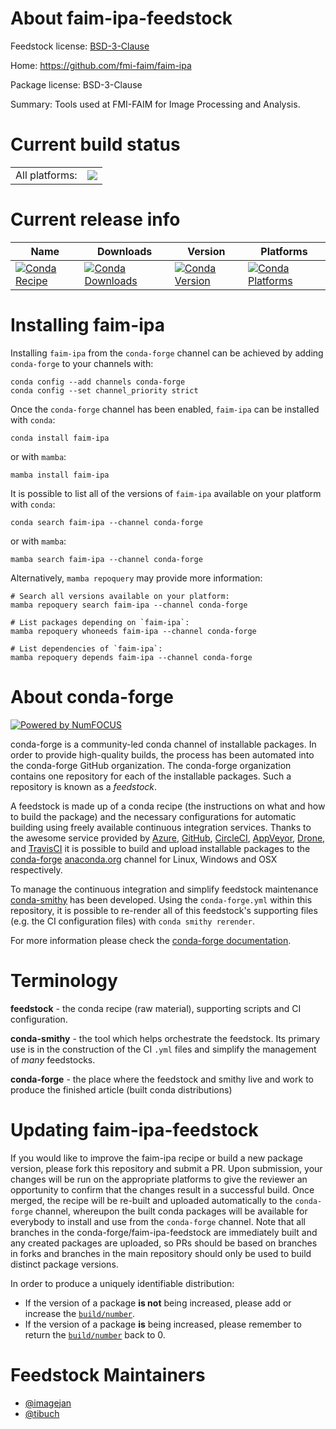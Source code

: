About faim-ipa-feedstock
========================

Feedstock license: [BSD-3-Clause](https://github.com/conda-forge/faim-ipa-feedstock/blob/main/LICENSE.txt)

Home: https://github.com/fmi-faim/faim-ipa

Package license: BSD-3-Clause

Summary: Tools used at FMI-FAIM for Image Processing and Analysis.

Current build status
====================


<table><tr><td>All platforms:</td>
    <td>
      <a href="https://dev.azure.com/conda-forge/feedstock-builds/_build/latest?definitionId=23096&branchName=main">
        <img src="https://dev.azure.com/conda-forge/feedstock-builds/_apis/build/status/faim-ipa-feedstock?branchName=main">
      </a>
    </td>
  </tr>
</table>

Current release info
====================

| Name | Downloads | Version | Platforms |
| --- | --- | --- | --- |
| [![Conda Recipe](https://img.shields.io/badge/recipe-faim--ipa-green.svg)](https://anaconda.org/conda-forge/faim-ipa) | [![Conda Downloads](https://img.shields.io/conda/dn/conda-forge/faim-ipa.svg)](https://anaconda.org/conda-forge/faim-ipa) | [![Conda Version](https://img.shields.io/conda/vn/conda-forge/faim-ipa.svg)](https://anaconda.org/conda-forge/faim-ipa) | [![Conda Platforms](https://img.shields.io/conda/pn/conda-forge/faim-ipa.svg)](https://anaconda.org/conda-forge/faim-ipa) |

Installing faim-ipa
===================

Installing `faim-ipa` from the `conda-forge` channel can be achieved by adding `conda-forge` to your channels with:

```
conda config --add channels conda-forge
conda config --set channel_priority strict
```

Once the `conda-forge` channel has been enabled, `faim-ipa` can be installed with `conda`:

```
conda install faim-ipa
```

or with `mamba`:

```
mamba install faim-ipa
```

It is possible to list all of the versions of `faim-ipa` available on your platform with `conda`:

```
conda search faim-ipa --channel conda-forge
```

or with `mamba`:

```
mamba search faim-ipa --channel conda-forge
```

Alternatively, `mamba repoquery` may provide more information:

```
# Search all versions available on your platform:
mamba repoquery search faim-ipa --channel conda-forge

# List packages depending on `faim-ipa`:
mamba repoquery whoneeds faim-ipa --channel conda-forge

# List dependencies of `faim-ipa`:
mamba repoquery depends faim-ipa --channel conda-forge
```


About conda-forge
=================

[![Powered by
NumFOCUS](https://img.shields.io/badge/powered%20by-NumFOCUS-orange.svg?style=flat&colorA=E1523D&colorB=007D8A)](https://numfocus.org)

conda-forge is a community-led conda channel of installable packages.
In order to provide high-quality builds, the process has been automated into the
conda-forge GitHub organization. The conda-forge organization contains one repository
for each of the installable packages. Such a repository is known as a *feedstock*.

A feedstock is made up of a conda recipe (the instructions on what and how to build
the package) and the necessary configurations for automatic building using freely
available continuous integration services. Thanks to the awesome service provided by
[Azure](https://azure.microsoft.com/en-us/services/devops/), [GitHub](https://github.com/),
[CircleCI](https://circleci.com/), [AppVeyor](https://www.appveyor.com/),
[Drone](https://cloud.drone.io/welcome), and [TravisCI](https://travis-ci.com/)
it is possible to build and upload installable packages to the
[conda-forge](https://anaconda.org/conda-forge) [anaconda.org](https://anaconda.org/)
channel for Linux, Windows and OSX respectively.

To manage the continuous integration and simplify feedstock maintenance
[conda-smithy](https://github.com/conda-forge/conda-smithy) has been developed.
Using the ``conda-forge.yml`` within this repository, it is possible to re-render all of
this feedstock's supporting files (e.g. the CI configuration files) with ``conda smithy rerender``.

For more information please check the [conda-forge documentation](https://conda-forge.org/docs/).

Terminology
===========

**feedstock** - the conda recipe (raw material), supporting scripts and CI configuration.

**conda-smithy** - the tool which helps orchestrate the feedstock.
                   Its primary use is in the construction of the CI ``.yml`` files
                   and simplify the management of *many* feedstocks.

**conda-forge** - the place where the feedstock and smithy live and work to
                  produce the finished article (built conda distributions)


Updating faim-ipa-feedstock
===========================

If you would like to improve the faim-ipa recipe or build a new
package version, please fork this repository and submit a PR. Upon submission,
your changes will be run on the appropriate platforms to give the reviewer an
opportunity to confirm that the changes result in a successful build. Once
merged, the recipe will be re-built and uploaded automatically to the
`conda-forge` channel, whereupon the built conda packages will be available for
everybody to install and use from the `conda-forge` channel.
Note that all branches in the conda-forge/faim-ipa-feedstock are
immediately built and any created packages are uploaded, so PRs should be based
on branches in forks and branches in the main repository should only be used to
build distinct package versions.

In order to produce a uniquely identifiable distribution:
 * If the version of a package **is not** being increased, please add or increase
   the [``build/number``](https://docs.conda.io/projects/conda-build/en/latest/resources/define-metadata.html#build-number-and-string).
 * If the version of a package **is** being increased, please remember to return
   the [``build/number``](https://docs.conda.io/projects/conda-build/en/latest/resources/define-metadata.html#build-number-and-string)
   back to 0.

Feedstock Maintainers
=====================

* [@imagejan](https://github.com/imagejan/)
* [@tibuch](https://github.com/tibuch/)

